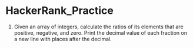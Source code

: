 # HackerRank_Practice

1. Given an array of integers, calculate the ratios of its elements that are positive, negative, and zero. 
   Print the decimal value of each fraction on a new line with  places after the decimal.
